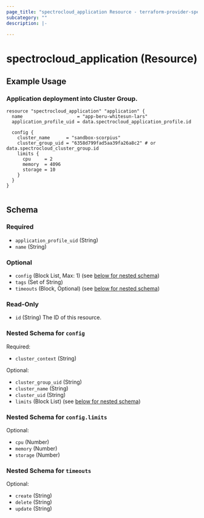 ```yaml
---
page_title: "spectrocloud_application Resource - terraform-provider-spectrocloud"
subcategory: ""
description: |-
  
---
```


# spectrocloud_application (Resource)

  

## Example Usage


### Application deployment into Cluster Group.

```hcl
resource "spectrocloud_application" "application" {
  name                    = "app-beru-whitesun-lars"
  application_profile_uid = data.spectrocloud_application_profile.id

  config {
    cluster_name      = "sandbox-scorpius"
    cluster_group_uid = "6358d799fad5aa39fa26a8c2" # or data.spectrocloud_cluster_group.id
    limits {
      cpu     = 2
      memory  = 4096
      storage = 10
    }
  }
}
   
```


<!-- schema generated by tfplugindocs -->
## Schema

### Required

- `application_profile_uid` (String)
- `name` (String)

### Optional

- `config` (Block List, Max: 1) (see [below for nested schema](#nestedblock--config))
- `tags` (Set of String)
- `timeouts` (Block, Optional) (see [below for nested schema](#nestedblock--timeouts))

### Read-Only

- `id` (String) The ID of this resource.

<a id="nestedblock--config"></a>
### Nested Schema for `config`

Required:

- `cluster_context` (String)

Optional:

- `cluster_group_uid` (String)
- `cluster_name` (String)
- `cluster_uid` (String)
- `limits` (Block List) (see [below for nested schema](#nestedblock--config--limits))

<a id="nestedblock--config--limits"></a>
### Nested Schema for `config.limits`

Optional:

- `cpu` (Number)
- `memory` (Number)
- `storage` (Number)



<a id="nestedblock--timeouts"></a>
### Nested Schema for `timeouts`

Optional:

- `create` (String)
- `delete` (String)
- `update` (String)